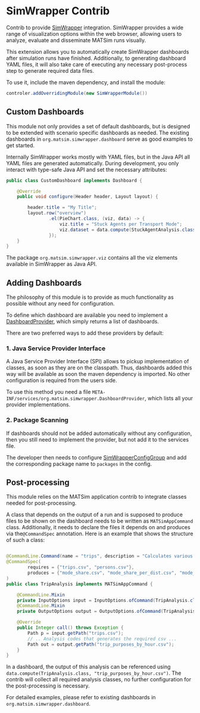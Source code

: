 # SimWrapper Contrib

Contrib to provide [SimWrapper](https://simwrapper.github.io/) integration.
SimWrapper provides a wide range of visualization options within the web browser, allowing users to analyze,
evaluate and disseminate MATSim runs visually.

This extension allows you to automatically create SimWrapper dashboards after simulation runs have finished.
Additionally, to generating dashboard YAML files, it will also take care of executing any necessary post-process step to
generate required data files.

To use it, include the maven dependency, and install the module:

```java
controler.addOverridingModule(new SimWrapperModule())
```

## Custom Dashboards

This module not only provides a set of default dashboards, but is designed to be extended with scenario specific
dashboards as needed.
The existing dashboards in `org.matsim.simwrapper.dashboard` serve as good examples to get started.

Internally SimWrapper works mostly with YAML files, but in the Java API all YAML files are generated automatically.
During development, you only interact with type-safe Java API and set the necessary attributes:

```java
public class CustomDashboard implements Dashboard {

    @Override
    public void configure(Header header, Layout layout) {

        header.title = "My Title";
        layout.row("overview")
                .el(PieChart.class, (viz, data) -> {
                    viz.title = "Stuck Agents per Transport Mode";
                    viz.dataset = data.compute(StuckAgentAnalysis.class, "stuckAgentsPerModePieChart.csv");
                });
    }
}
```

The package `org.matsim.simwrapper.viz` contains all the viz elements available in SimWrapper as Java API.

## Adding Dashboards

The philosophy of this module is to provide as much functionality as possible without any need for configuration.

To define which dashboard are available you need to implement
a [DashboardProvider](src%2Fmain%2Fjava%2Forg%2Fmatsim%2Fsimwrapper%2FDashboardProvider.java), which simply returns a
list of dashboards.

There are two preferred ways to add these providers by default:

### 1. Java Service Provider Interface

A Java Service Provider Interface (SPI) allows to pickup implementation of classes, as soon as they are on the
classpath.
Thus, dashboards added this way will be available as soon the maven dependency is imported. No other configuration is
required from the users side.

To use this method you need a file `META-INF/services/org.matsim.simwrapper.DashboardProvider`, which lists all your
provider implementations.

### 2. Package Scanning

If dashboards should not be added automatically without any configuration, then you still need to implement the
provider, but not add it to the services file.

The developer then needs to
configure [SimWrapperConfigGroup](src%2Fmain%2Fjava%2Forg%2Fmatsim%2Fsimwrapper%2FSimWrapperConfigGroup.java) and add
the corresponding package name to `packages` in the config.

## Post-processing

This module relies on the MATSim application contrib to integrate classes needed for post-processing.

A class that depends on the output of a run and is supposed to produce files to be shown on the dashboard needs to be
written  as `MATSimAppCommand` class.
Additionally, it needs to declare the files it depends on and produces via the`@CommandSpec` annotation.
Here is an example that shows the structure of such a class:

```java

@CommandLine.Command(name = "trips", description = "Calculates various trip related metrics.")
@CommandSpec(
        requires = {"trips.csv", "persons.csv"},
        produces = {"mode_share.csv", "mode_share_per_dist.csv", "mode_users.csv", "trip_stats.csv", "population_trip_stats.csv", "trip_purposes_by_hour.csv"}
)
public class TripAnalysis implements MATSimAppCommand {

    @CommandLine.Mixin
    private InputOptions input = InputOptions.ofCommand(TripAnalysis.class);
    @CommandLine.Mixin
    private OutputOptions output = OutputOptions.ofCommand(TripAnalysis.class);

    @Override
    public Integer call() throws Exception {
        Path p = input.getPath("trips.csv");
        // .. Analysis codes that generates the required csv ...
        Path out = output.getPath("trip_purposes_by_hour.csv");
    }
}
```

In a dashboard, the output of this analysis can be referenced using `data.compute(TripAnalysis.class, "trip_purposes_by_hour.csv")`.
The contrib will collect all required analysis classes, no further configuration for the post-processing is necessary.

For detailed examples, please refer to existing dashboards in `org.matsim.simwrapper.dashboard`.
